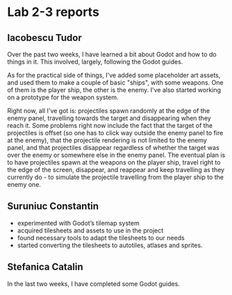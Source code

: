 # Lab 2-3 reports

## Iacobescu Tudor
Over the past two weeks, I have learned a bit about Godot and how to do things in it. This involved, largely, following the Godot guides.

As for the practical side of things, I've added some placeholder art assets, and used them to make a couple of basic "ships", with some weapons. One of them is the player ship, the other is the enemy. I've also started working on a prototype for the weapon system.

Right now, all I've got is: projectiles spawn randomly at the edge of the enemy panel, travelling towards the target and disappearing when they reach it. Some problems right now include the fact that the target of the projectiles is offset (so one has to click way outside the enemy panel to fire at the enemy), that the projectile rendering is not limited to the enemy panel, and that projectiles disappear regardless of whether the target was over the enemy or somewhere else in the enemy panel. The eventual plan is to have projectiles spawn at the weapons on the player ship, travel right to the edge of the screen, disappear, and reappear and keep travelling as they currently do - to simulate the projectile travelling from the player ship to the enemy one.

## Suruniuc Constantin

- experimented with Godot’s tilemap system
- acquired tilesheets and assets to use in the project
- found necessary tools to adapt the tilesheets to our needs
- started converting the tilesheets to autotiles, atlases and sprites.

## Stefanica Catalin

In the last two weeks, I have completed some Godot guides.